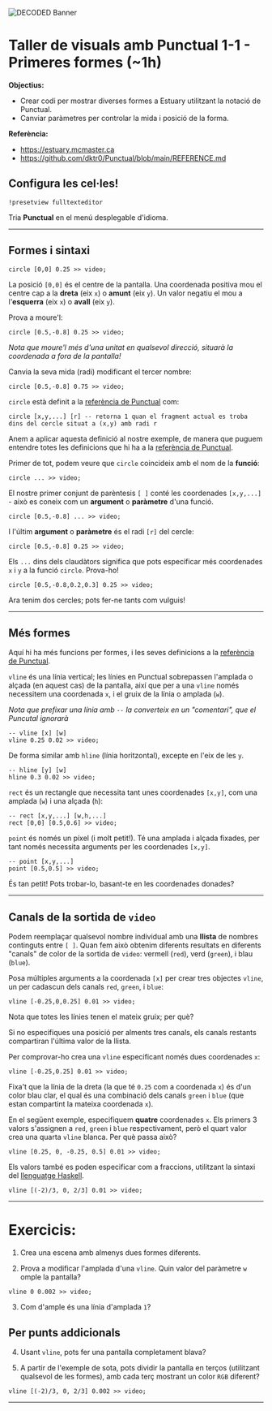 ![DECODED Banner](images/banner_punctual.png)

# Taller de visuals amb Punctual 1-1 - Primeres formes (~1h)

**Objectius:**
 - Crear codi per mostrar diverses formes a Estuary utilitzant la notació de Punctual.
 - Canviar paràmetres per controlar la mida i posició de la forma.

**Referència:**
 - https://estuary.mcmaster.ca
 - https://github.com/dktr0/Punctual/blob/main/REFERENCE.md

## Configura les cel·les!

```
!presetview fulltexteditor
```

Tria **Punctual** en el menú desplegable d'idioma.

---

## Formes i sintaxi

```
circle [0,0] 0.25 >> video;
```
La posició `[0,0]` és el centre de la pantalla. Una coordenada positiva mou el centre cap a la **dreta** (eix `x`) o **amunt** (eix `y`). Un valor negatiu el mou a l'**esquerra** (eix `x`) o **avall** (eix `y`).

Prova a moure'l:
```
circle [0.5,-0.8] 0.25 >> video;
```
*Nota que moure'l més d'una unitat en qualsevol direcció, situarà la coordenada a fora de la pantalla!*

Canvia la seva mida (radi) modificant el tercer nombre:
```
circle [0.5,-0.8] 0.75 >> video;
```

`circle` està definit a la [referència de Punctual](https://github.com/dktr0/Punctual/blob/main/REFERENCE.md) com:
```
circle [x,y,...] [r] -- retorna 1 quan el fragment actual es troba dins del cercle situat a (x,y) amb radi r
```

Anem a aplicar aquesta definició al nostre exemple, de manera que puguem entendre totes les definicions que hi ha a la [referència de Punctual](https://github.com/dktr0/Punctual/blob/main/REFERENCE.md).

Primer de tot, podem veure que `circle` coincideix amb el nom de la **funció**:
```
circle ... >> video;
```

El nostre primer conjunt de parèntesis `[ ]` conté les coordenades `[x,y,...]` - això es coneix com un **argument** o **paràmetre** d'una funció.

```
circle [0.5,-0.8] ... >> video;
```

I l'últim **argument** o **paràmetre** és el radi `[r]` del cercle:

```
circle [0.5,-0.8] 0.25 >> video;
```
Els `...` dins dels claudàtors significa que pots especificar més coordenades `x` i `y` a la funció `circle`. Prova-ho!
```
circle [0.5,-0.8,0.2,0.3] 0.25 >> video;
```
Ara tenim dos cercles; pots fer-ne tants com vulguis!

---

## Més formes

Aquí hi ha més funcions per formes, i les seves definicions a la [referència de Punctual](https://github.com/dktr0/Punctual/blob/main/REFERENCE.md).

`vline` és una línia vertical; les línies en Punctual sobrepassen l'amplada o alçada (en aquest cas) de la pantalla, així que per a una `vline` només necessitem una coordenada `x`, i el gruix de la línia o amplada (`w`).

*Nota que prefixar una línia amb `--` la converteix en un "comentari", que el Puncutal ignorarà*

```
-- vline [x] [w]
vline 0.25 0.02 >> video;
```

De forma similar amb `hline` (línia horitzontal), excepte en l'eix de les `y`.
```
-- hline [y] [w]
hline 0.3 0.02 >> video;
```

`rect` és un rectangle que necessita tant unes coordenades `[x,y]`, com una amplada (`w`) i una alçada (`h`):
```
-- rect [x,y,...] [w,h,...]
rect [0,0] [0.5,0.6] >> video;
```

`point` és només un píxel (i molt petit!). Té una amplada i alçada fixades, per tant només necessita arguments per les coordenades `[x,y]`.
```
-- point [x,y,...]
point [0.5,0.5] >> video;
```
És tan petit! Pots trobar-lo, basant-te en les coordenades donades?

---

## Canals de la sortida de `video`

Podem reemplaçar qualsevol nombre individual amb una **llista** de nombres continguts entre `[ ]`. Quan fem això obtenim diferents resultats en diferents "canals" de color de la sortida de `video`: vermell (`red`), verd (`green`), i blau (`blue`).

Posa múltiples arguments a la coordenada `[x]` per crear tres objectes `vline`, un per cadascun dels canals `red`, `green`, i `blue`:
```
vline [-0.25,0,0.25] 0.01 >> video;
```
Nota que totes les línies tenen el mateix gruix; per què?

Si no especifiques una posició per alments tres canals, els canals restants compartiran l'última valor de la llista.

Per comprovar-ho crea una `vline` especificant només dues coordenades `x`:
```
vline [-0.25,0.25] 0.01 >> video;
```

Fixa't que la línia de la dreta (la que té `0.25` com a coordenada `x`) és d'un color blau clar, el qual és una combinació dels canals `green` i `blue` (que estan compartint la mateixa coordenada `x`).

En el següent exemple, especifiquem **quatre** coordenades `x`. Els primers 3 valors s'assignen a `red`, `green` i `blue` respectivament, però el quart valor crea una quarta `vline` blanca. Per què passa això?

```
vline [0.25, 0, -0.25, 0.5] 0.01 >> video;
```

Els valors també es poden especificar com a fraccions, utilitzant la sintaxi del [llenguatge Haskell](https://www.haskell.org/).

```
vline [(-2)/3, 0, 2/3] 0.01 >> video;
```
---

# Exercicis:

1. Crea una escena amb almenys dues formes diferents.

2. Prova a modificar l'amplada d'una `vline`. Quin valor del paràmetre `w` omple la pantalla?
```
vline 0 0.002 >> video;
```

3. Com d'ample és una línia d'amplada `1`?

## Per punts addicionals

4. Usant `vline`, pots fer una pantalla completament blava?

5. A partir de l'exemple de sota, pots dividir la pantalla en terços (utilitzant qualsevol de les formes), amb cada terç mostrant un color `RGB` diferent?

```
vline [(-2)/3, 0, 2/3] 0.002 >> video;
```

---
